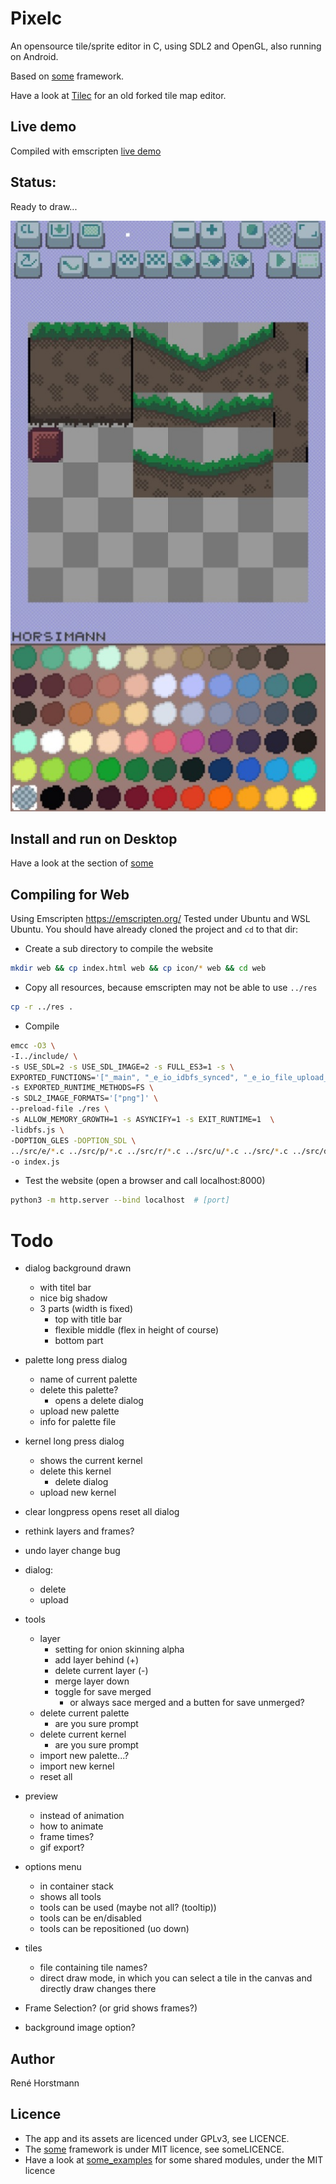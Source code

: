 # Pixelc
An opensource tile/sprite editor in C, using SDL2 and OpenGL, also running on Android.

Based on [some](https://github.com/renehorstmann/some) framework.

Have a look at [Tilec](https://github.com/renehorstmann/Tilec) for an old forked tile map editor.

## Live demo
Compiled with emscripten [live demo](https://renehorstmann.github.io/pixelc)

## Status:
Ready to draw...

![example_image](example.jpg)

## Install and run on Desktop
Have a look at the section of [some](https://github.com/renehorstmann/some)


## Compiling for Web
Using Emscripten https://emscripten.org/
Tested under Ubuntu and WSL Ubuntu.
You should have already cloned the project and `cd` to that dir:

- Create a sub directory to compile the website
```sh
mkdir web && cp index.html web && cp icon/* web && cd web
```

- Copy all resources, because emscripten may not be able to use `../res`
```sh
cp -r ../res .
```

- Compile
```sh
emcc -O3 \
-I../include/ \
-s USE_SDL=2 -s USE_SDL_IMAGE=2 -s FULL_ES3=1 -s \
EXPORTED_FUNCTIONS='["_main", "_e_io_idbfs_synced", "_e_io_file_upload_done"]' \
-s EXPORTED_RUNTIME_METHODS=FS \
-s SDL2_IMAGE_FORMATS='["png"]' \
--preload-file ./res \
-s ALLOW_MEMORY_GROWTH=1 -s ASYNCIFY=1 -s EXIT_RUNTIME=1  \
-lidbfs.js \
-DOPTION_GLES -DOPTION_SDL \
../src/e/*.c ../src/p/*.c ../src/r/*.c ../src/u/*.c ../src/*.c ../src/dialog/*.c ../src/tool/*.c \
-o index.js
```

- Test the website (open a browser and call localhost:8000)
```sh
python3 -m http.server --bind localhost  # [port]
```


# Todo

- dialog background drawn
  - with titel bar
  - nice big shadow
  - 3 parts (width is fixed)
    - top with title bar
    - flexible middle (flex in height of course)
    - bottom part
    
- palette long press dialog
  - name of current palette
  - delete this palette?
    - opens a delete dialog
  - upload new palette
  - info for palette file
  
- kernel long press dialog
  - shows the current kernel
  - delete this kernel
    - delete dialog
  - upload new kernel
  
- clear longpress opens reset all dialog

- rethink layers and frames?

- undo layer change bug
- dialog:
  - delete
  - upload
- tools
  - layer
    - setting for onion skinning alpha
    - add layer behind (+)
    - delete current layer (-)
    - merge layer down
    - toggle for save merged
      - or always sace merged and a butten for save unmerged?
  - delete current palette
    - are you sure prompt
  - delete current kernel
    - are you sure prompt
  - import new palette...?
  - import new kernel
  - reset all
- preview
  - instead of animation
  - how to animate
  - frame times?
  - gif export?
- options menu
  - in container stack
  - shows all tools
  - tools can be used (maybe not all? (tooltip))
  - tools can be en/disabled
  - tools can be repositioned (uo down)

- tiles
  - file containing tile names?
  - direct draw mode, in which you can select a tile in the canvas and directly draw changes there
- Frame Selection? (or grid shows frames?)
- background image option?


## Author
René Horstmann

## Licence
- The app and its assets are licenced under GPLv3, see LICENCE.
- The [some](https://github.com/renehorstmann/some) framework is under MIT licence, see someLICENCE.
- Have a look at [some_examples](https://github.com/renehorstmann/some_examples) for some shared modules, under the MIT licence
